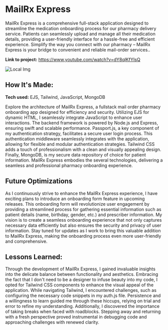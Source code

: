 # MailRx Express
MailRx Express is a comprehensive full-stack application designed to streamline the medication onboarding process for our pharmacy delivery service. Patients can seamlessly upload and manage all their medication details, providing a user-friendly interface for a hassle-free and efficient experience. Simplify the way you connect with our pharmacy – MailRx Express is your bridge to convenient and reliable mail-order services..

**Link to project:** https://www.youtube.com/watch?v=dY8qlKfYIsQ

![Local Img](](https://drive.google.com/uc?id=1OEDa69NliJlVfwE0avq4PhQei7S8FmRm))

## How It's Made:

**Tech used:** EJS, Tailwind, JavaScript, MongoDB

Explore the architecture of MailRx Express, a fullstack mail order pharmacy onboarding app designed for efficiency and security. Utilizing EJS for dynamic HTML, I seamlessly integrate JavaScript to enhance user interactions. The backend framework is powered by Node.js and Express, ensuring swift and scalable performance. Passport.js, a key component of my authentication strategy, facilitates a secure user login process. This authentication middleware seamlessly integrates with the application, allowing for flexible and modular authentication strategies. Tailwind CSS adds a touch of professionalism with a clean and visually appealing design. Finally, MongoDB, is my secure data repository of choice for patient information. MailRx Express embodies the several technologies, delivering a seamless and professional pharmacy onboarding experience.



## Future Optimizations

As I continuously strive to enhance the MailRx Express experience, I have exciting plans to introduce an onboarding form feature in upcoming releases. This onboarding form will revolutionize user engagement by providing a streamlined process for gathering essential information such as patient details (name, birthday, gender, etc.) and prescriber information. My vision is to create a seamless onboarding experience that not only captures necessary data efficiently but also ensures the security and privacy of user information. Stay tuned for updates as I work to bring this valuable addition to MailRx Express, making the onboarding process even more user-friendly and comprehensive.

## Lessons Learned:

Through the development of MailRx Express, I gained invaluable insights into the delicate balance between functionality and aesthetics. Embracing the fact that I don't need to be a designer to infuse beauty into my code, I opted for Tailwind CSS components to enhance the visual appeal of the application. While navigating Tailwind, I encountered challenges, such as configuring the necessary code snippets in my auth.js file. Persistence and a willingness to learn guided me through these hiccups, relying on trial and error to refine my understanding. Additionally, I discovered the importance of taking breaks when faced with roadblocks. Stepping away and returning with a fresh perspective proved instrumental in debugging code and approaching challenges with renewed clarity. 

